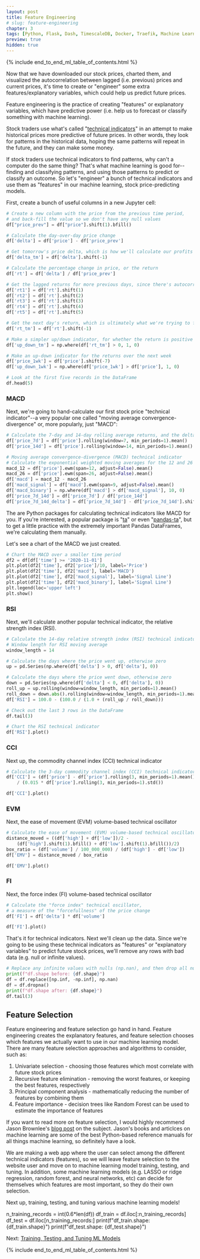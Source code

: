 ```yaml
---
layout: post
title: Feature Engineering
# slug: feature-engineering
chapter: 3
tags: [Python, Flask, Dash, TimescaleDB, Docker, Traefik, Machine Learning]
preview: true
hidden: true
---
```


{% include end_to_end_ml_table_of_contents.html %}


Now that we have downloaded our stock prices, charted them, and visualized the autocorrelation between lagged (i.e. previous) prices and current prices, it's time to create or "engineer" some extra features/explanatory variables, which could help us predict future prices. 

Feature engineering is the practice of creating "features" or explanatory variables, which have predictive power (i.e. help us to forecast or classify something with machine learning).

Stock traders use what's called "[technical indicators](https://en.wikipedia.org/wiki/Technical_analysis)" in an attempt to make historical prices more predictive of future prices. In other words, they look for patterns in the historical data, hoping the same patterns will repeat in the future, and they can make some money. 

If stock traders use technical indicators to find patterns, why can't a computer do the same thing? That's what machine learning is good for--finding and classifying patterns, and using those patterns to predict or classify an outcome. So let's "engineer" a bunch of technical indicators and use them as "features" in our machine learning, stock price-predicting models.

First, create a bunch of useful columns in a new Jupyter cell:

```python
# Create a new column with the price from the previous time period, 
# and back-fill the value so we don't have any null values
df["price_prev"] = df["price"].shift(1).bfill()

# Calculate the day-over-day price change
df['delta'] = df['price'] - df['price_prev']

# Get tomorrow's price delta, which is how we'll calculate our profits
df['delta_tm'] = df['delta'].shift(-1)

# Calculate the percentage change in price, or the return
df['rt'] = df['delta'] / df['price_prev']

# Get the lagged returns for more previous days, since there's autocorrelation
df['rt1'] = df['rt'].shift(1)
df['rt2'] = df['rt'].shift(2)
df['rt3'] = df['rt'].shift(3)
df['rt4'] = df['rt'].shift(4)
df['rt5'] = df['rt'].shift(5)

# Get the next day's return, which is ultimately what we're trying to forecast/predict
df['rt_tm'] = df['rt'].shift(-1)

# Make a simpler up/down indicator, for whether the return is positive or negative
df['up_down_tm'] = np.where(df['rt_tm'] > 0, 1, 0)

# Make an up-down indicator for the returns over the next week
df['price_1wk'] = df['price'].shift(-7)
df['up_down_1wk'] = np.where(df['price_1wk'] > df['price'], 1, 0)

# Look at the first five records in the DataFrame
df.head(5)
```

### MACD
Next, we're going to hand-calculate our first stock price "technical indicator"--a very popular one called "moving average convergence-divergence" or, more popularly, just "MACD":

```python
# Calculate the 7-day and 14-day rolling average returns, and the delta between them
df['price_7d'] = df['price'].rolling(window=7, min_periods=1).mean()
df['price_14d'] = df['price'].rolling(window=14, min_periods=1).mean()

# Moving average convergence-divergence (MACD) technical indicator
# Calculate the exponential weighted moving averages for the 12 and 26 day historical periods
macd_12 = df['price'].ewm(span=12, adjust=False).mean()
macd_26 = df['price'].ewm(span=26, adjust=False).mean()
df['macd'] = macd_12 - macd_26
df['macd_signal'] = df['macd'].ewm(span=9, adjust=False).mean()
df['macd_binary'] = np.where(df['macd'] > df['macd_signal'], 10, 0)
df['price_7d_14d'] = df['price_7d'] / df['price_14d']
df['price_7d_14d_delta'] = df['price_7d_14d'] - df['price_7d_14d'].shift(1)
```

The are Python packages for calculating technical indicators like MACD for you. If you're interested, a popular package is "[ta](https://pypi.org/project/ta/)" or even "[pandas-ta](https://pypi.org/project/pandas-ta/)", but to get a little practice with the extremely important Pandas DataFrames, we're calculating them manually.

Let's see a chart of the MACD we just created.

```python
# Chart the MACD over a smaller time period
df2 = df[df['time'] >= '2020-11-01']
plt.plot(df2['time'], df2['price']/10, label='Price')
plt.plot(df2['time'], df2['macd'], label='MACD')
plt.plot(df2['time'], df2['macd_signal'], label='Signal Line')
plt.plot(df2['time'], df2['macd_binary'], label='Signal Line')
plt.legend(loc='upper left')
plt.show()
```

### RSI
Next, we'll calculate another popular technical indicator, the relative strength index (RSI). 

```python
# Calculate the 14-day relative strength index (RSI) technical indicator
# Window length for RSI moving average
window_length = 14

# Calculate the days where the price went up, otherwise zero
up = pd.Series(np.where(df['delta'] > 0, df['delta'], 0))

# Calculate the days where the price went down, otherwise zero
down = pd.Series(np.where(df['delta'] < 0, df['delta'], 0))
roll_up = up.rolling(window=window_length, min_periods=1).mean()
roll_down = down.abs().rolling(window=window_length, min_periods=1).mean()
df['RSI'] = 100.0 - (100.0 / (1.0 + (roll_up / roll_down)))

# Check out the last 3 rows in the DataFrame
df.tail(3)

# Chart the RSI technical indicator
df['RSI'].plot()
```

### CCI
Next up, the commodity channel index (CCI) technical indicator

```python
# Calculate the 3-day commodity channel index (CCI) technical indicator
df['CCI'] = (df['price'] - df['price'].rolling(3, min_periods=1).mean()) \
    / (0.015 * df['price'].rolling(3, min_periods=1).std())

df['CCI'].plot()
```

### EVM
Next, the ease of movement (EVM) volume-based technical oscillator

```python
# Calculate the ease of movement (EVM) volume-based technical oscillator
distance_moved = ((df['high'] + df['low'])/2 -
    (df['high'].shift(1).bfill() + df['low'].shift(1).bfill())/2)
box_ratio = (df['volume'] / 100_000_000) / (df['high'] - df['low'])
df['EMV'] = distance_moved / box_ratio

df['EMV'].plot()
```

### FI
Next, the force index (FI) volume-based technical oscillator

```python
# Calculate the "force index" technical oscillator,
# a measure of the "forcefullness" of the price change
df['FI'] = df['delta'] * df['volume']

df['FI'].plot()
```

That's it for technical indicators. Next we'll clean up the data. Since we're going to be using these technical indicators as "features" or "explanatory variables" to predict future stock prices, we'll remove any rows with bad data (e.g. null or infinite values).

```python
# Replace any infinite values with nulls (np.nan), and then drop all null/NA values
print(f"df.shape before: {df.shape}")
df = df.replace([np.inf, -np.inf], np.nan)
df = df.dropna()
print(f"df.shape after: {df.shape}")
df.tail(3)
```

## Feature Selection

Feature engineering and feature selection go hand in hand. Feature engineering creates the explanatory features, and feature selection chooses which features we actually want to use in our machine learning model. There are many feature selection approaches and algorithms to consider, such as:

1. Univariate selection - choosing those features which most correlate with future stock prices
2. Recursive feature elimination - removing the worst features, or keeping the best features, respectively
3. Principal component analysis - mathematically reducing the number of features by combining them
4. Feature importance - decision trees like Random Forest can be used to estimate the importance of features

If you want to read more on feature selection, I would highly recommend Jason Brownlee's [blog post](https://machinelearningmastery.com/feature-selection-machine-learning-python/) on the subject. Jason's books and articlces on machine learning are some of the best Python-based reference manuals for all things machine learning, so definitely have a look.

We are making a web app where the user can select among the different technical indicators (features), so we will leave feature selection to the website user and move on to machine learning model training, testing, and tuning. In addition, some machine learning models (e.g. LASSO or ridge regression, random forest, and neural networks, etc) can decide for themselves which features are most important, so they do their own selection.

Next up, training, testing, and tuning various machine learning models!


n_training_records = int(0.6*len(df))
df_train = df.iloc[:n_training_records]
df_test = df.iloc[n_training_records:]
print(f"df_train.shape: {df_train.shape}")
print(f"df_test.shape: {df_test.shape}")

Next: <a href="003-04-Training-Testing-and-Tuning-ML-Models">Training, Testing, and Tuning ML Models</a>

{% include end_to_end_ml_table_of_contents.html %}
